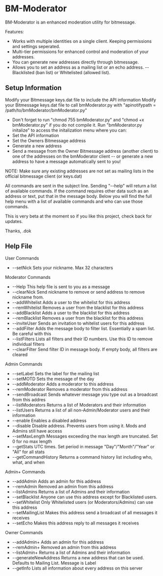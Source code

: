 BM-Moderator
============

BM-Moderator is an enhanced moderation utility for bitmessage.

Features:
- Works with multiple identities on a single client. Keeping permissions and settings seperated.
- Multi-tier permissions for enhanced control and moderation of your addresses.
- You can generate new addresses directly through bitmessage.
- Allows you to set an address as a mailing list or an echo address. 
-- Blacklisted (ban list) or Whitelisted (allowed list).



Setup Information
-----------------
Modify your Bitmessage keys.dat file to include the API information
Modify your Bitmessage keys.dat file to call bmModerator.py with "apinotifypath = /path/to/bmModerator/bmModerator.py"
- Don't forget to run "chmod 755 bmModerator.py" and "chmod +x bmModerator.py" if you do not compile it.
Run "bmModerator.py initalize" to access the initalization menu where you can:
- Set the API information
- Set the Owners Bitmessage address
- Generate a new address
- Send a message from the Owner Bitmessage address (another client) to one of the addresses on the bmModerator client
-- or generate a new address to have a message automatically sent to you!

NOTE: Make sure any existing addresses are not set as mailing lists in the official bitmessage client (or keys.dat)

All commands are sent in the subject line. Sending "--help" will return a list of available commands. If the command requires other data such as an address or text, put that in the message body. Below you will find the full help menu with a list of available commands and who can use those commands. 


This is very beta at the moment so if you like this project, check back for updates.

Thanks,
.dok



Help File
----------------------
User Commands
- --setNick               Sets your nickname. Max 32 characters

Moderator Commands
- --Help                  This help file is sent to you as a message
- --clearNick             Send nickname to remove or send address to remove nickname from.
- --addWhitelist          Adds a user to the whitelist for this address
- --remWhitelist          Removes a user from the blacklist for this address
- --addBlacklist          Adds a user to the blacklist for this address
- --remBlacklist          Removes a user from the blacklist for this address
- --inviteUser            Sends an invitation to whitelist users for this address
- --addFilter             Adds the message body to filter list. Essentially a spam list. Be careful with this
- --listFilters           Lists all filters and their ID numbers. Use this ID to remove individual filters
- --clearFilter           Send filter ID in message body. If empty body, all filters are cleared

Admin Commands
- --setLabel              Sets the label for the mailing list
- --setMOTD               Sets the message of the day
- --addModerator          Adds a moderator to this address
- --remModerator          Removes a moderator from this address
- --sendBroadcast         Sends whatever message you type out as a broadcast from this addres
- --listModerators        Returns a list of Moderators and their information
- --listUsers             Returns a list of all non-Admin/Moderator users and their information
- --enable                Enables a disabled address
- --disable               Disable address. Prevents users from using it. Mods and Admins still have access
- --setMaxLength          Messages exceeding the max length are truncated. Set 0 for no max length
- --getStats              UTC times. Set period in message "Day"/"Month"/"Year" or "All" for all stats
- --getCommandHistory     Returns a command history list including who, what, and when

Admin+ Commands
- --addAdmin              Adds an admin for this address
- --remAdmin              Removed an admin from this address
- --listAdmins            Returns a list of Admins and their information
- --setBlacklist          Anyone can use this address except for Blacklisted users.
- --setWhitelist          Only Whitelisted users (or Moderators/Admins) can use this address
- --setMailingList        Makes this address send a broadcast of all messages it receives
- --setEcho               Makes this address reply to all messages it receives

Owner Commands
- --addAdmin+             Adds an admin for this address
- --remAdmin+             Removed an admin from this address
- --listAdmin+            Returns a list of Admins and their information
- --generateNewAddress    Returns a new address that can be used. Defaults to Mailing List. Message is Label
- --getInfo               Lists all information about every address on this server
